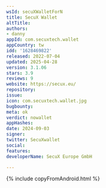 ```yaml
---
wsId: secuXWalletForN
title: SecuX Wallet
altTitle: 
authors:
- danny
appId: com.secuxtech.wallet
appCountry: tw
idd: '1628469822'
released: 2022-07-04
updated: 2025-04-28
version: 3.1.06
stars: 3.9
reviews: 9
website: https://secux.eu/
repository: 
issue: 
icon: com.secuxtech.wallet.jpg
bugbounty: 
meta: ok
verdict: nowallet
appHashes: 
date: 2024-09-03
signer: 
twitter: SecuXwallet
social: 
features: 
developerName: SecuX Europe GmbH

---
```


{% include copyFromAndroid.html %}
